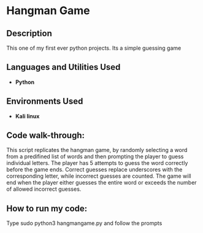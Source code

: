 <h1>Hangman Game</h1>


<h2>Description</h2>
This one of my first ever python projects. Its a simple guessing game

<br />


<h2>Languages and Utilities Used</h2>

- <b>Python</b> 

<h2>Environments Used </h2>

- <b>Kali linux</b> 

<h2>Code walk-through:</h2>

<p>
  This script replicates the hangman game, by randomly selecting a word from a predifined list of words and then prompting the player to guess individual letters. The player has 5 attempts to guess the word correctly before the game ends.  Correct guesses replace underscores with the corresponding letter, while incorrect guesses are counted. The game will end when the player either guesses the entire word or exceeds the number of allowed incorrect guesses.
</p>

<h2>How to run my code:</h2>
<p>
Type sudo python3 hangmangame.py and follow the prompts
  <br>


</p>
